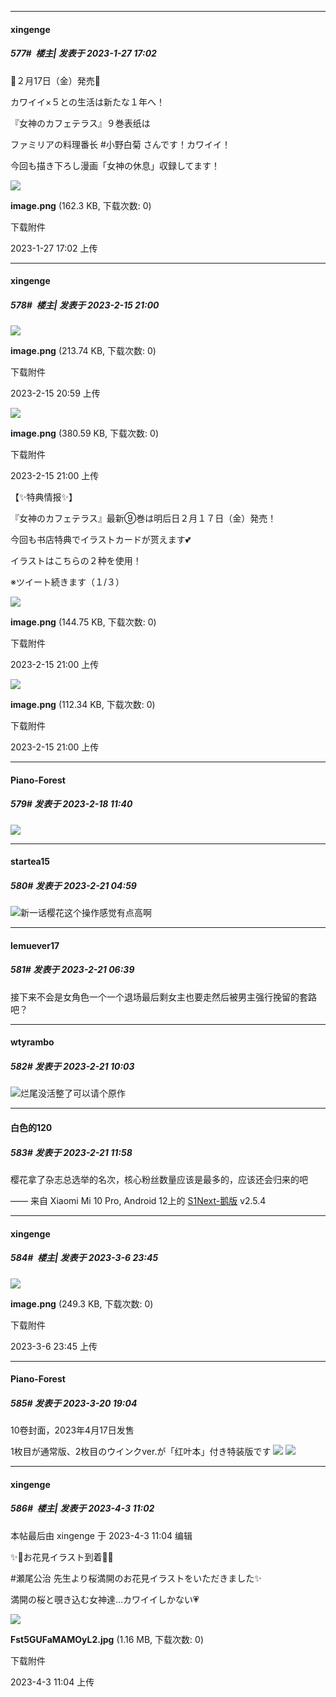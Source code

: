 

*****

####  xingenge  
##### 577#         楼主| 发表于 2023-1-27 17:02

💚２月17日（金）発売💚

カワイイ×５との生活は新たな１年へ！

『女神のカフェテラス』９巻表纸は

ファミリアの料理番长 #小野白菊 さんです！カワイイ！

今回も描き下ろし漫画「女神の休息」収録してます！

<img src="https://img.saraba1st.com/forum/202301/27/170228f9ec8cilelruc839.png" referrerpolicy="no-referrer">

<strong>image.png</strong> (162.3 KB, 下载次数: 0)

下载附件

2023-1-27 17:02 上传

*****

####  xingenge  
##### 578#         楼主| 发表于 2023-2-15 21:00

<img src="https://img.saraba1st.com/forum/202302/15/205956te6q20g3vz43ruzi.png" referrerpolicy="no-referrer">

<strong>image.png</strong> (213.74 KB, 下载次数: 0)

下载附件

2023-2-15 20:59 上传

<img src="https://img.saraba1st.com/forum/202302/15/210014anuqsh2peent2cif.png" referrerpolicy="no-referrer">

<strong>image.png</strong> (380.59 KB, 下载次数: 0)

下载附件

2023-2-15 21:00 上传

【✨特典情报✨】

『女神のカフェテラス』最新⑨巻は明后日２月１７日（金）発売！

今回も书店特典でイラストカードが贳えます💕

イラストはこちらの２种を使用！

※ツイート続きます（１/３）

<img src="https://img.saraba1st.com/forum/202302/15/210039ldkilt198gvzb7rx.png" referrerpolicy="no-referrer">

<strong>image.png</strong> (144.75 KB, 下载次数: 0)

下载附件

2023-2-15 21:00 上传

<img src="https://img.saraba1st.com/forum/202302/15/210044v0t1k614qyqjz220.png" referrerpolicy="no-referrer">

<strong>image.png</strong> (112.34 KB, 下载次数: 0)

下载附件

2023-2-15 21:00 上传


*****

####  Piano-Forest  
##### 579#       发表于 2023-2-18 11:40

<img src="https://p.sda1.dev/9/4193c80d6d33c3c0e0018dd4372fb420/20230218_113051.jpg" referrerpolicy="no-referrer">


*****

####  startea15  
##### 580#       发表于 2023-2-21 04:59

<img src="https://static.saraba1st.com/image/smiley/face2017/067.png" referrerpolicy="no-referrer">新一话樱花这个操作感觉有点高啊


*****

####  lemuever17  
##### 581#       发表于 2023-2-21 06:39

接下来不会是女角色一个一个退场最后剩女主也要走然后被男主强行挽留的套路吧？


*****

####  wtyrambo  
##### 582#       发表于 2023-2-21 10:03

<img src="https://static.saraba1st.com/image/smiley/face2017/048.png" referrerpolicy="no-referrer">烂尾没活整了可以请个原作


*****

####  白色的120  
##### 583#       发表于 2023-2-21 11:58

樱花拿了杂志总选举的名次，核心粉丝数量应该是最多的，应该还会归来的吧

—— 来自 Xiaomi Mi 10 Pro, Android 12上的 [S1Next-鹅版](https://github.com/ykrank/S1-Next/releases) v2.5.4

*****

####  xingenge  
##### 584#         楼主| 发表于 2023-3-6 23:45

<img src="https://img.saraba1st.com/forum/202303/06/234546cpdodcw7oiroicri.png" referrerpolicy="no-referrer">

<strong>image.png</strong> (249.3 KB, 下载次数: 0)

下载附件

2023-3-6 23:45 上传

*****

####  Piano-Forest  
##### 585#       发表于 2023-3-20 19:04

10卷封面，2023年4月17日发售

1枚目が通常版、2枚目のウインクver.が「红叶本」付き特装版です
<img src="https://p.sda1.dev/10/d3bf111f0333a49116820a11ee1559dc/20230320_190212.jpg" referrerpolicy="no-referrer">
<img src="https://p.sda1.dev/10/e6a95a2f7a0098b451eb4b7beeb84a8d/20230320_190215.jpg" referrerpolicy="no-referrer">

*****

####  xingenge  
##### 586#         楼主| 发表于 2023-4-3 11:02

 本帖最后由 xingenge 于 2023-4-3 11:04 编辑 

✨🌸お花見イラスト到着🌸✨

#瀬尾公治 先生より桜満開のお花見イラストをいただきました✨

満開の桜と覗き込む女神達…カワイイしかない💗

<img src="https://img.saraba1st.com/forum/202304/03/110458ekzz1kfn333re9rw.jpg" referrerpolicy="no-referrer">

<strong>Fst5GUFaMAMOyL2.jpg</strong> (1.16 MB, 下载次数: 0)

下载附件

2023-4-3 11:04 上传

